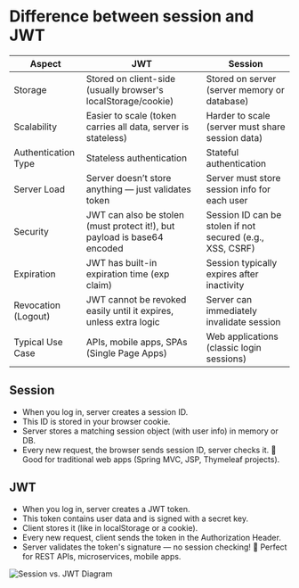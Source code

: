 # Difference between session and JWT
| Aspect            | JWT | Session |
|-------------------|-----|---------|
| Storage           | Stored on client-side (usually browser's localStorage/cookie) | Stored on server (server memory or database) |
| Scalability       | Easier to scale (token carries all data, server is stateless) | Harder to scale (server must share session data) |
| Authentication Type | Stateless authentication | Stateful authentication |
| Server Load       | Server doesn’t store anything — just validates token | Server must store session info for each user |
| Security          | JWT can also be stolen (must protect it!), but payload is base64 encoded | Session ID can be stolen if not secured (e.g., XSS, CSRF) |
| Expiration        | JWT has built-in expiration time (exp claim) | Session typically expires after inactivity |
| Revocation (Logout) | JWT cannot be revoked easily until it expires, unless extra logic | Server can immediately invalidate session |
| Typical Use Case  | APIs, mobile apps, SPAs (Single Page Apps) | Web applications (classic login sessions) |

## Session
- When you log in, server creates a session ID.
- This ID is stored in your browser cookie.
- Server stores a matching session object (with user info) in memory or DB.
- Every new request, the browser sends session ID, server checks it.
🧠 Good for traditional web apps (Spring MVC, JSP, Thymeleaf projects).
## JWT
- When you log in, server creates a JWT token.
- This token contains user data and is signed with a secret key.
- Client stores it (like in localStorage or a cookie).
- Every new request, client sends the token in the Authorization Header.
- Server validates the token's signature — no session checking!
🧠 Perfect for REST APIs, microservices, mobile apps.

![Session vs. JWT Diagram](https://github.com/user-attachments/assets/ad17767c-a08b-4d8c-9217-974ba5dbcddb)

